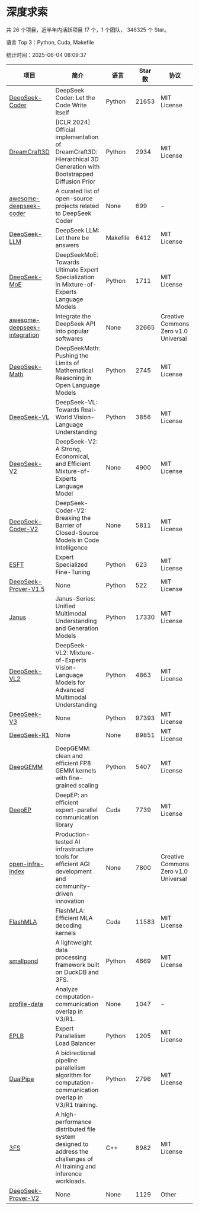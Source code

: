 # 深度求索

共 26 个项目，近半年内活跃项目 17 个，1 个团队， 346325 个 Star。

语言 Top 3：Python, Cuda, Makefile

统计时间：2025-06-04 08:09:37

| 项目 | 简介 | 语言 | Star 数 | 协议 | 创建时间 | 最后更新时间 | 最后提交时间 |
| --- | --- | --- | --- | --- | --- | --- | --- |
| [DeepSeek-Coder](https://github.com/deepseek-ai/DeepSeek-Coder) | DeepSeek Coder: Let the Code Write Itself | Python | 21653 | MIT License | 2023-10-20 | 2025-06-04 | 2024-05-21 |
| [DreamCraft3D](https://github.com/deepseek-ai/DreamCraft3D) | [ICLR 2024] Official implementation of DreamCraft3D: Hierarchical 3D Generation with Bootstrapped Diffusion Prior | Python | 2934 | MIT License | 2023-10-23 | 2025-06-03 | 2025-04-22 |
| [awesome-deepseek-coder](https://github.com/deepseek-ai/awesome-deepseek-coder) | A curated list of open-source projects related to DeepSeek Coder | None | 699 | - | 2023-11-06 | 2025-06-02 | 2024-04-03 |
| [DeepSeek-LLM](https://github.com/deepseek-ai/DeepSeek-LLM) | DeepSeek LLM: Let there be answers | Makefile | 6412 | MIT License | 2023-11-29 | 2025-06-04 | 2024-02-04 |
| [DeepSeek-MoE](https://github.com/deepseek-ai/DeepSeek-MoE) | DeepSeekMoE: Towards Ultimate Expert Specialization in Mixture-of-Experts Language Models | Python | 1711 | MIT License | 2024-01-02 | 2025-06-04 | 2024-01-16 |
| [awesome-deepseek-integration](https://github.com/deepseek-ai/awesome-deepseek-integration) | Integrate the DeepSeek API into popular softwares | None | 32665 | Creative Commons Zero v1.0 Universal | 2024-01-11 | 2025-06-04 | 2025-05-13 |
| [DeepSeek-Math](https://github.com/deepseek-ai/DeepSeek-Math) | DeepSeekMath: Pushing the Limits of Mathematical Reasoning in Open Language Models | Python | 2745 | MIT License | 2024-02-05 | 2025-06-04 | 2024-04-15 |
| [DeepSeek-VL](https://github.com/deepseek-ai/DeepSeek-VL) | DeepSeek-VL: Towards Real-World Vision-Language Understanding | Python | 3856 | MIT License | 2024-03-07 | 2025-06-04 | 2024-04-24 |
| [DeepSeek-V2](https://github.com/deepseek-ai/DeepSeek-V2) | DeepSeek-V2: A Strong, Economical, and Efficient Mixture-of-Experts Language Model | None | 4900 | MIT License | 2024-04-22 | 2025-06-04 | 2024-09-25 |
| [DeepSeek-Coder-V2](https://github.com/deepseek-ai/DeepSeek-Coder-V2) | DeepSeek-Coder-V2: Breaking the Barrier of Closed-Source Models in Code Intelligence | None | 5811 | MIT License | 2024-06-14 | 2025-06-04 | 2024-09-24 |
| [ESFT](https://github.com/deepseek-ai/ESFT) | Expert Specialized Fine-Tuning | Python | 623 | MIT License | 2024-07-04 | 2025-06-04 | 2025-05-22 |
| [DeepSeek-Prover-V1.5](https://github.com/deepseek-ai/DeepSeek-Prover-V1.5) | None | Python | 522 | MIT License | 2024-08-15 | 2025-05-27 | 2024-08-16 |
| [Janus](https://github.com/deepseek-ai/Janus) | Janus-Series: Unified Multimodal Understanding and Generation Models | Python | 17330 | MIT License | 2024-10-18 | 2025-06-04 | 2025-02-01 |
| [DeepSeek-VL2](https://github.com/deepseek-ai/DeepSeek-VL2) | DeepSeek-VL2: Mixture-of-Experts Vision-Language Models for Advanced Multimodal Understanding | Python | 4863 | MIT License | 2024-12-13 | 2025-06-04 | 2025-02-26 |
| [DeepSeek-V3](https://github.com/deepseek-ai/DeepSeek-V3) | None | Python | 97393 | MIT License | 2024-12-26 | 2025-06-04 | 2025-04-09 |
| [DeepSeek-R1](https://github.com/deepseek-ai/DeepSeek-R1) | None | None | 89851 | MIT License | 2025-01-20 | 2025-06-04 | 2025-04-09 |
| [DeepGEMM](https://github.com/deepseek-ai/DeepGEMM) | DeepGEMM: clean and efficient FP8 GEMM kernels with fine-grained scaling | Python | 5407 | MIT License | 2025-02-13 | 2025-06-04 | 2025-05-27 |
| [DeepEP](https://github.com/deepseek-ai/DeepEP) | DeepEP: an efficient expert-parallel communication library | Cuda | 7739 | MIT License | 2025-02-17 | 2025-06-04 | 2025-05-28 |
| [open-infra-index](https://github.com/deepseek-ai/open-infra-index) | Production-tested AI infrastructure tools for efficient AGI development and community-driven innovation | None | 7800 | Creative Commons Zero v1.0 Universal | 2025-02-21 | 2025-06-03 | 2025-05-15 |
| [FlashMLA](https://github.com/deepseek-ai/FlashMLA) | FlashMLA: Efficient MLA decoding kernels | Cuda | 11583 | MIT License | 2025-02-21 | 2025-06-04 | 2025-04-29 |
| [smallpond](https://github.com/deepseek-ai/smallpond) | A lightweight data processing framework built on DuckDB and 3FS. | Python | 4669 | MIT License | 2025-02-24 | 2025-06-04 | 2025-03-05 |
| [profile-data](https://github.com/deepseek-ai/profile-data) | Analyze computation-communication overlap in V3/R1. | None | 1047 | - | 2025-02-26 | 2025-06-03 | 2025-03-21 |
| [EPLB](https://github.com/deepseek-ai/EPLB) | Expert Parallelism Load Balancer | Python | 1205 | MIT License | 2025-02-26 | 2025-06-03 | 2025-03-24 |
| [DualPipe](https://github.com/deepseek-ai/DualPipe) | A bidirectional pipeline parallelism algorithm for computation-communication overlap in V3/R1 training. | Python | 2796 | MIT License | 2025-02-26 | 2025-06-03 | 2025-03-10 |
| [3FS](https://github.com/deepseek-ai/3FS) |  A high-performance distributed file system designed to address the challenges of AI training and inference workloads.  | C++ | 8982 | MIT License | 2025-02-27 | 2025-06-04 | 2025-05-21 |
| [DeepSeek-Prover-V2](https://github.com/deepseek-ai/DeepSeek-Prover-V2) | None | None | 1129 | Other | 2025-04-30 | 2025-06-03 | 2025-04-30 |
